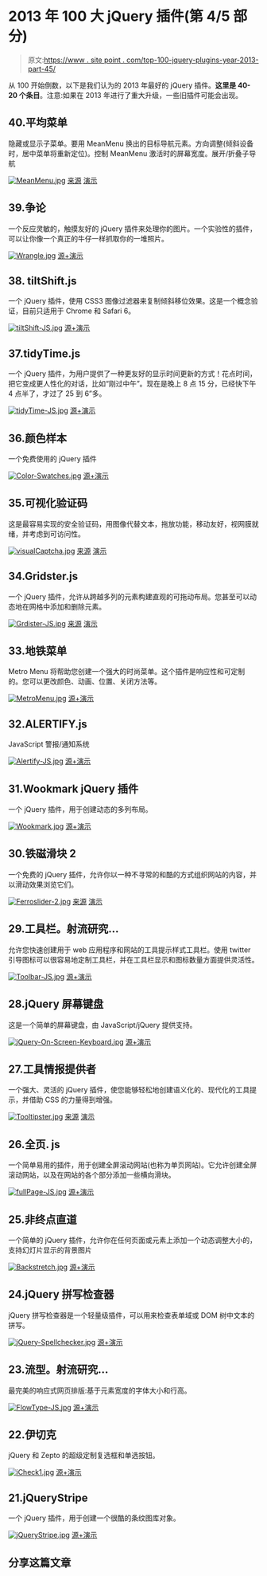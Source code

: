 # 2013 年 100 大 jQuery 插件(第 4/5 部分)

> 原文:[https://www . site point . com/top-100-jquery-plugins-year-2013-part-45/](https://www.sitepoint.com/top-100-jquery-plugins-year-2013-part-45/)

从 100 开始倒数，以下是我们认为的 2013 年最好的 jQuery 插件。**这里是 40-20 个条目**。注意:如果在 2013 年进行了重大升级，一些旧插件可能会出现。

## 40.平均菜单

隐藏或显示子菜单。要用 MeanMenu 换出的目标导航元素。方向调整(倾斜设备时，居中菜单将重新定位)。控制 MeanMenu 激活时的屏幕宽度。展开/折叠子导航

[![MeanMenu.jpg](../Images/e2603384a4a188569ef5143028edb96a.png)](http://www.meanthemes.com/plugins/meanmenu/) 
[来源](http://www.meanthemes.com/plugins/meanmenu/) [演示](http://www.meanthemes.com/demo/meanmenu/demo.html)

## 39.争论

一个反应灵敏的，触摸友好的 jQuery 插件来处理你的图片。一个实验性的插件，可以让你像一个真正的牛仔一样抓取你的一堆照片。

[![Wrangle.jpg](../Images/161d610da2e0027b36154f0515c44c09.png)](http://zurb.com/playground/wrangle-jquery-plugin) 
[源+演示](http://zurb.com/playground/wrangle-jquery-plugin)

## 38\. tiltShift.js

一个 jQuery 插件，使用 CSS3 图像过滤器来复制倾斜移位效果。这是一个概念验证，目前只适用于 Chrome 和 Safari 6。

[![tiltShift-JS.jpg](../Images/f792b925a7bf43a46a8bc95a60cc1bfb.png)](http://www.noeltock.com/tilt-shift-css3-jquery-plugin/) 
[源+演示](http://www.noeltock.com/tilt-shift-css3-jquery-plugin/)

## 37.tidyTime.js

一个 jQuery 插件，为用户提供了一种更友好的显示时间更新的方式！花点时间，把它变成更人性化的对话，比如“刚过中午”。现在是晚上 8 点 15 分，已经快下午 4 点半了，才过了 25 到 6”多。

[![tidyTime-JS.jpg](../Images/c466dfb849b3edd171a09e8ac44c2290.png)](http://git.aaronlumsden.com/tidytime.js/) 
[源+演示](http://git.aaronlumsden.com/tidytime.js/)

## 36.颜色样本

一个免费使用的 jQuery 插件

[![Color-Swatches.jpg](../Images/3ef4b62cadc2d4796a488ce88638578d.png)](http://maxmackie.github.io/jquery.swatches/) 
[源+演示](http://maxmackie.github.io/jquery.swatches/)

## 35.可视化验证码

这是最容易实现的安全验证码，用图像代替文本，拖放功能，移动友好，视网膜就绪，并考虑到可访问性。

[![visualCaptcha.jpg](../Images/b1ede7bda6e33135b852f690911e507d.png)](http://visualcaptcha.net/) 
[来源](http://visualcaptcha.net/) [演示](http://demo.visualcaptcha.net/)

## 34.Gridster.js

一个 jQuery 插件，允许从跨越多列的元素构建直观的可拖动布局。您甚至可以动态地在网格中添加和删除元素。

[![Grdister-JS.jpg](../Images/ac10eb20dab8a53808683e9c1d79c2ba.png)](http://gridster.net/) 
[来源](http://gridster.net/) [演示](http://gridster.net/#demos)

## 33.地铁菜单

Metro Menu 将帮助您创建一个强大的时尚菜单。这个插件是响应性和可定制的。您可以更改颜色、动画、位置、关闭方法等。

[![MetroMenu.jpg](../Images/bc1193f9202c6c2044fbdb117e4199ac.png)](http://codecanyon.net/item/metro-menu/full_screen_preview/4476162?ref=sdeering) 
[源+演示](http://codecanyon.net/item/metro-menu/full_screen_preview/4476162?ref=sdeering)

## 32.ALERTIFY.js

JavaScript 警报/通知系统

[![Alertify-JS.jpg](../Images/0d00501be92449bc0b9c771aa3451e23.png)](http://fabien-d.github.io/alertify.js/) 
[源+演示](http://fabien-d.github.io/alertify.js/)

## 31.Wookmark jQuery 插件

一个 jQuery 插件，用于创建动态的多列布局。

[![Wookmark.jpg](../Images/7ee7db8affc9e989cf9c7781f7af1f30.png)](http://www.wookmark.com/jquery-plugin) 
[源+演示](http://www.wookmark.com/jquery-plugin)

## 30.铁磁滑块 2

一个免费的 jQuery 插件，允许你以一种不寻常的和酷的方式组织网站的内容，并以滑动效果浏览它们。

[![Ferroslider-2.jpg](../Images/6eae90bd8554347657f57263b93ad60a.png)](http://www.alessandroferrini.it/lab/jQueryPlugins/ferroSlider/docs/) 
[来源](http://www.alessandroferrini.it/lab/jQueryPlugins/ferroSlider/docs/) [演示](http://www.alessandroferrini.it/lab/jQueryPlugins/ferroSlider/docs/docs.php#demos)

## 29.工具栏。射流研究…

允许您快速创建用于 web 应用程序和网站的工具提示样式工具栏。使用 twitter 引导图标可以很容易地定制工具栏，并在工具栏显示和图标数量方面提供灵活性。

[![Toolbar-JS.jpg](../Images/12d4b2947eeae84f0e42240b465a62c3.png)](http://paulkinzett.github.io/toolbar/) 
[源+演示](http://paulkinzett.github.io/toolbar/)

## 28.jQuery 屏幕键盘

这是一个简单的屏幕键盘，由 JavaScript/jQuery 提供支持。

[![jQuery-On-Screen-Keyboard.jpg](../Images/f2f07cbe8061bd00370c39e0a21b33da.png)](https://www.sitepoint.com/jquery-on-screen-keyboard/) 
[源+演示](https://www.sitepoint.com/jquery-on-screen-keyboard/)

## 27.工具情报提供者

一个强大、灵活的 jQuery 插件，使您能够轻松地创建语义化的、现代化的工具提示，并借助 CSS 的力量得到增强。

[![Tooltipster.jpg](../Images/c57ed607da2f56209b1fc1773f594016.png)](http://iamceege.github.io/tooltipster/) 
[来源](http://iamceege.github.io/tooltipster/) [演示](http://iamceege.github.io/tooltipster/#demos)

## 26.全页. js

一个简单易用的插件，用于创建全屏滚动网站(也称为单页网站)。它允许创建全屏滚动网站，以及在网站的各个部分添加一些横向滑块。

[![fullPage-JS.jpg](../Images/15d11d0eb663024201c7da0d973714b8.png)](http://alvarotrigo.com/fullPage/#firstPage) 
[源+演示](http://alvarotrigo.com/fullPage/#firstPage)

## 25.非终点直道

一个简单的 jQuery 插件，允许你在任何页面或元素上添加一个动态调整大小的，支持幻灯片显示的背景图片

[![Backstretch.jpg](../Images/4df9fd20b23e5aa747135a500fac5f06.png)](http://srobbin.com/jquery-plugins/backstretch/) 
[源+演示](http://srobbin.com/jquery-plugins/backstretch/)

## 24.jQuery 拼写检查器

jQuery 拼写检查器是一个轻量级插件，可以用来检查表单域或 DOM 树中文本的拼写。

[![jQuery-Spellchecker.jpg](../Images/03fa95082fe600d39e75cc965697ac53.png)](http://jquery-spellchecker.badsyntax.co/) 
[源+演示](http://jquery-spellchecker.badsyntax.co/)

## 23.流型。射流研究…

最完美的响应式网页排版:基于元素宽度的字体大小和行高。

[![FlowType-JS.jpg](../Images/f4754ac3a4f362dab175e28288d04bed.png)](http://simplefocus.com/flowtype/) 
[源+演示](http://simplefocus.com/flowtype/)

## 22.伊切克

jQuery 和 Zepto 的超级定制复选框和单选按钮。

[![iCheck1.jpg](../Images/067bf5b586657c09a68c4ac7c2ef7142.png)](http://fronteed.com/iCheck/) 
[源+演示](http://fronteed.com/iCheck/)

## 21.jQueryStripe

一个 jQuery 插件，用于创建一个很酷的条纹图库对象。

[![jQueryStripe.jpg](../Images/68bdab6bb1d042365658464de1d4e52b.png)](http://fliptopbox.com/demo/stripe/) 
[源+演示](http://fliptopbox.com/demo/stripe/)

## 分享这篇文章